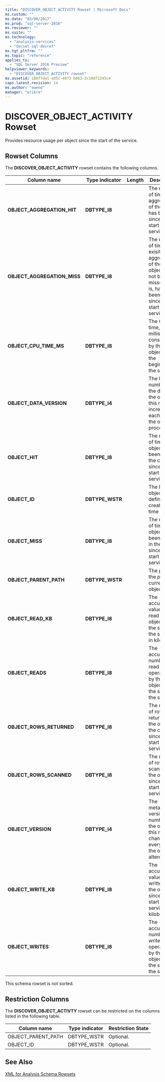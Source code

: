 ```yaml
---
title: "DISCOVER_OBJECT_ACTIVITY Rowset | Microsoft Docs"
ms.custom: ""
ms.date: "03/06/2017"
ms.prod: "sql-server-2016"
ms.reviewer: ""
ms.suite: ""
ms.technology: 
  - "analysis-services"
  - "docset-sql-devref"
ms.tgt_pltfrm: ""
ms.topic: "reference"
applies_to: 
  - "SQL Server 2016 Preview"
helpviewer_keywords: 
  - "DISCOVER_OBJECT_ACTIVITY rowset"
ms.assetid: 100f7de1-ad5c-4973-b863-3c10df1245c4
caps.latest.revision: 14
ms.author: "owend"
manager: "erikre"
---
```

# DISCOVER_OBJECT_ACTIVITY Rowset
  Provides resource usage per object since the start of the service.  
  
## Rowset Columns  
 The **DISCOVER_OBJECT_ACTIVITY** rowset contains the following columns.  
  
|Column name|Type indicator|Length|Description|  
|-----------------|--------------------|------------|-----------------|  
|**OBJECT_AGGREGATION_HIT**|**DBTYPE_I8**||The number of times an aggregation of the object has been hit since the start of the service.|  
|**OBJECT_AGGREGATION_MISS**|**DBTYPE_I8**||The number of times an exisiting aggregation, of the object, has not been missed (that is, has not been used) since the start of the service.|  
|**OBJECT_CPU_TIME_MS**|**DBTYPE_I8**||The CPU time, in milliseconds,  consumed by the object since the beginning of the service.|  
|**OBJECT_DATA_VERSION**|**DBTYPE_I4**||The lineage number of the data in the object; this number increments each time the object is processed.|  
|**OBJECT_HIT**|**DBTYPE_I8**||The number of times the object has been hit in the cache since the start of the service.|  
|**OBJECT_ID**|**DBTYPE_WSTR**||The ID of the object as defined at creation time|  
|**OBJECT_MISS**|**DBTYPE_I8**||The number of times the object has been missed in the cache since the start of the service.|  
|**OBJECT_PARENT_PATH**|**DBTYPE_WSTR**||The path to the parent of current object.|  
|**OBJECT_READ_KB**|**DBTYPE_I8**||The accumulated value of data read by the object since the start of the service, in kilobytes.|  
|**OBJECT_READS**|**DBTYPE_I8**||The accumulated number of read operations by the object since the start of the service.|  
|**OBJECT_ROWS_RETURNED**|**DBTYPE_I8**||The number of rows returned by the object to the caller since the start of the service.|  
|**OBJECT_ROWS_SCANNED**|**DBTYPE_I8**||The number of rows scanned by the object since the start of the service.|  
|**OBJECT_VERSION**|**DBTYPE_I4**||The metadata version number of the object; this number changes every time the object is altered.|  
|**OBJECT_WRITE_KB**|**DBTYPE_I8**||The accumulated value of data written by the object since the start of the service, in kilobytes.|  
|**OBJECT_WRITES**|**DBTYPE_I8**||The accumulated number of write operations by the object since the start of the service.|  
  
 This schema rowset is not sorted.  
  
## Restriction Columns  
 The **DISCOVER_OBJECT_ACTIVTY** rowset can be restricted on the columns listed in the following table.  
  
|Column name|Type indicator|Restriction State|  
|-----------------|--------------------|-----------------------|  
|OBJECT_PARENT_PATH|DBTYPE_WSTR|Optional.|  
|OBJECT_ID|DBTYPE_WSTR|Optional.|  
  
## See Also  
 [XML for Analysis Schema Rowsets](../../../analysis-services/schema-rowsets/xml/xml-for-analysis-schema-rowsets.md)  
  
  